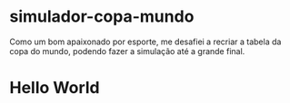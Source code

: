 # simulador-copa-mundo

Como um bom apaixonado por esporte, me desafiei a recriar a tabela da copa do mundo, podendo fazer a simulação até a grande final. 

# Hello World
